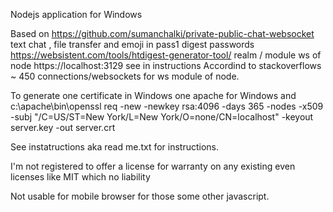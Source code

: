 Nodejs application for Windows

Based on https://github.com/sumanchalki/private-public-chat-websocket text chat , file transfer and emoji in pass1 digest passwords https://websistent.com/tools/htdigest-generator-tool/ realm / module ws of node https://localhost:3129 see in instructions
Accordind to stackoverflows ~ 450 connections/websockets for ws module of node. 

To generate one certificate in Windows one apache for Windows and c:\apache\bin\openssl req -new -newkey rsa:4096 -days 365 -nodes -x509 -subj "/C=US/ST=New York/L=New York/O=none/CN=localhost" -keyout server.key -out server.crt

See instatructions aka read me.txt for instructions.

I'm not registered to offer a license for warranty on any existing even licenses like MIT which no liability

Not usable for mobile browser  for those some other javascript.
